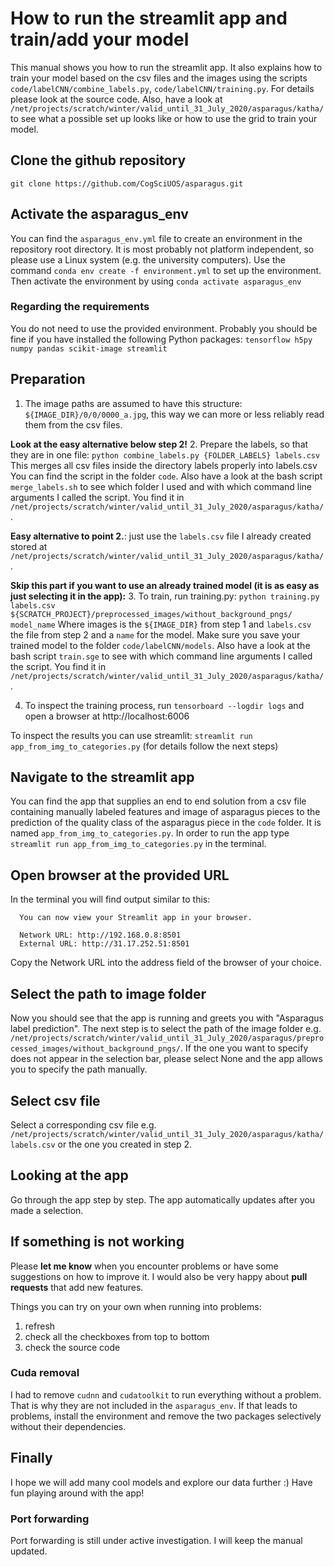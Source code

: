 # How to run the streamlit app and train/add your model

This manual shows you how to run the streamlit app. It also explains how to train your model based on the csv files and the images using the scripts `code/labelCNN/combine_labels.py`, `code/labelCNN/training.py`. For details please look at the source code. Also, have a look at `/net/projects/scratch/winter/valid_until_31_July_2020/asparagus/katha/` to see what a possible set up looks like or how to use the grid to train your model.


## Clone the github repository

`git clone https://github.com/CogSciUOS/asparagus.git`



## Activate the asparagus_env

You can find the `asparagus_env.yml` file to create an environment in the repository root directory. It is most probably not platform independent, so please use a Linux system (e.g. the university computers). Use the command `conda env create -f environment.yml` to set up the environment. Then activate the environment by using `conda activate asparagus_env`


### Regarding the requirements

You do not need to use the provided environment. Probably you should be fine if you have installed the following Python packages: `tensorflow h5py numpy pandas scikit-image streamlit`


## Preparation

1. The image paths are assumed to have this structure:
   `${IMAGE_DIR}/0/0/0000_a.jpg`, this way we can more or less reliably read
   them from the csv files.

**Look at the easy alternative below step 2!**
2. Prepare the labels, so that they are in one file:
   `python combine_labels.py {FOLDER_LABELS} labels.csv`
   This merges all csv files inside the directory labels properly into labels.csv
   You can find the script in the folder `code`. Also have a look at the bash script `merge_labels.sh` to see which folder I used and with which command line arguments I called the script. You find it in `/net/projects/scratch/winter/valid_until_31_July_2020/asparagus/katha/`.

**Easy alternative to point 2.**:  just use the `labels.csv` file I already created stored at `/net/projects/scratch/winter/valid_until_31_July_2020/asparagus/katha/`.


**Skip this part if you want to use an already trained model (it is as easy as just selecting it in the app):**
3. To train, run training.py:
   `python training.py labels.csv ${SCRATCH_PROJECT}/preprocessed_images/without_background_pngs/ model_name`
   Where images is the `${IMAGE_DIR}` from step 1 and `labels.csv` the file from step 2 and a `name` for the model.
   Make sure you save your trained model to the folder `code/labelCNN/models`. Also have a look at the bash script `train.sge` to see with which command line arguments I called the script. You find it in `/net/projects/scratch/winter/valid_until_31_July_2020/asparagus/katha/`.

4. To inspect the training process, run
   `tensorboard --logdir logs`
   and open a browser at http://localhost:6006


To inspect the results you can use streamlit: `streamlit run app_from_img_to_categories.py` (for details follow the next steps)


## Navigate to the streamlit app

You can find the app that supplies an end to end solution from a csv file containing manually labeled features and image of asparagus pieces to the prediction of the quality class of the asparagus piece in the `code` folder. It is named `app_from_img_to_categories.py`.
In order to run the app type `streamlit run app_from_img_to_categories.py` in the terminal.

## Open browser at the provided URL

In the terminal you will find output similar to this:

```
  You can now view your Streamlit app in your browser.

  Network URL: http://192.168.0.8:8501
  External URL: http://31.17.252.51:8501
```
Copy the Network URL into the address field of the browser of your choice.


## Select the path to image folder

Now you should see that the app is running and greets you with "Asparagus label prediction".
The next step is to select the path of the image folder e.g. `/net/projects/scratch/winter/valid_until_31_July_2020/asparagus/preprocessed_images/without_background_pngs/`. If the one you want to specify does not appear in the selection bar, please select None and the app allows you to specify the path manually.

## Select csv file

Select a corresponding csv file e.g. `/net/projects/scratch/winter/valid_until_31_July_2020/asparagus/katha/labels.csv` or the one you created in step 2.


## Looking at the app

Go through the app step by step. The app automatically updates after you made a selection.

## If something is not working

Please **let me know** when you encounter problems or have some suggestions on how to improve it. I would also be very happy about **pull requests** that add new features.

Things you can try on your own when running into problems:
1. refresh
2. check all the checkboxes from top to bottom
3. check the source code

### Cuda removal

I had to remove `cudnn` and `cudatoolkit` to run everything without a problem. That is why they are not included in the `asparagus_env`.
If that leads to problems, install the environment and remove the two packages selectively without their dependencies.

## Finally

I hope we will add many cool models and explore our data further :)
Have fun playing around with the app! 


### Port forwarding

Port forwarding is still under active investigation. I will keep the manual updated.
